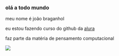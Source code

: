 ### olá a todo mundo
meu nome é joão braganhol

eu estou fazendo curso do github da [alura](https:alura.com.br)

faz parte da matéria de pensamento computacional

![](https://media.tenor.com/Dq0SU_sI4ywAAAAC/michael-jackson.gif)
